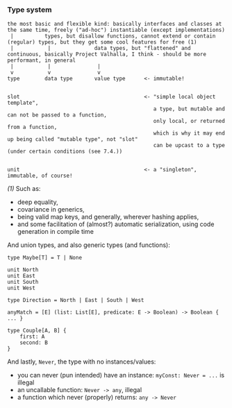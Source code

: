 ### Type system

```
the most basic and flexible kind: basically interfaces and classes at the same time, freely ("ad-hoc") instantiable (except implementations)
 |          types, but disallow functions, cannot extend or contain (regular) types, but they get some cool features for free (1)
 |           |              data types, but "flattened" and continuous, basically Project Valhalla, I think - should be more performant, in general
 |           |               |
 v           v               v
type        data type       value type      <- immutable!


slot                                        <- "simple local object template",
                                               a type, but mutable and can not be passed to a function,
                                               only local, or returned from a function,
                                               which is why it may end up being called "mutable type", not "slot"
                                               can be upcast to a type (under certain conditions (see 7.4.))


unit                                        <- a "singleton", immutable, of course!
```

_(1)_ Such as:
- deep equality,
- covariance in generics,
- being valid map keys, and generally, wherever hashing applies,
- and some facilitation of (almost?) automatic serialization, using code generation in compile time

And union types, and also generic types (and functions):

```
type Maybe[T] = T | None

unit North
unit East
unit South
unit West

type Direction = North | East | South | West

anyMatch = [E] (list: List[E], predicate: E -> Boolean) -> Boolean { ... }

type Couple[A, B] {
    first: A
    second: B
}
```

And lastly, `Never`, the type with no instances/values:
- you can never (pun intended) have an instance: `myConst: Never = ...` is illegal
- an uncallable function: `Never -> any`, illegal
- a function which never (properly) returns: `any -> Never`
